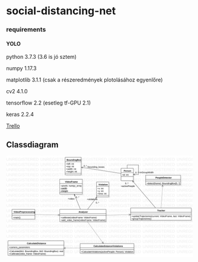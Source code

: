 # social-distancing-net

### requirements
#### YOLO
python 3.7.3 (3.6 is jó sztem)

numpy 1.17.3

matplotlib 3.1.1 (csak a részeredmények plotolásához egyenlőre)

cv2 4.1.0

tensorflow 2.2 (esetleg tf-GPU 2.1)

keras 2.2.4


[Trello](https://trello.com/b/hxlqbCye/socialdistancingnet)

## Classdiagram

![class_diagram](ClassDiagram1.svg)
